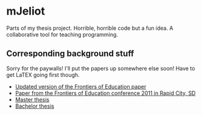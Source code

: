 # mJeliot
Parts of my thesis project. Horrible, horrible code but a fun idea. A collaborative tool for teaching programming.

## Corresponding background stuff

Sorry for the paywalls! I'll put the papers up somewhere else soon! Have to get LaTEX going first though.

* [Updated version of the Frontiers of Education paper](http://dx.doi.org/10.1145/2094131.2094135)
* [Paper from the Frontiers of Education conference 2011 in Rapid City, SD](http://dx.doi.org/10.1109/FIE.2011.6143119)
* [Master thesis](http://urn.kb.se/resolve?urn=urn%3Anbn%3Ase%3Auu%3Adiva-181172)
* [Bachelor thesis](http://urn.kb.se/resolve?urn=urn%3Anbn%3Ase%3Auu%3Adiva-157137)
